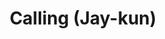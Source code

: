 --- 
title: "Calling (Jay-kun)"
publishdate: "2019-8-25T16:48:46+02:00"
src: "https://365manga.net/manga/calling-jay-kun"
image: "https://data.365manga.net/images/thumbnails/6400-calling-jay-kun.jpg"
description: "A red-hair witch impulse-purchases a boy and takes the boy home only to find out that she bought more than what she bargained for. Scanlation: http://www.surasplace.com/index.php/calling/67-webtoon/calling/1505-calling-11.html"
---